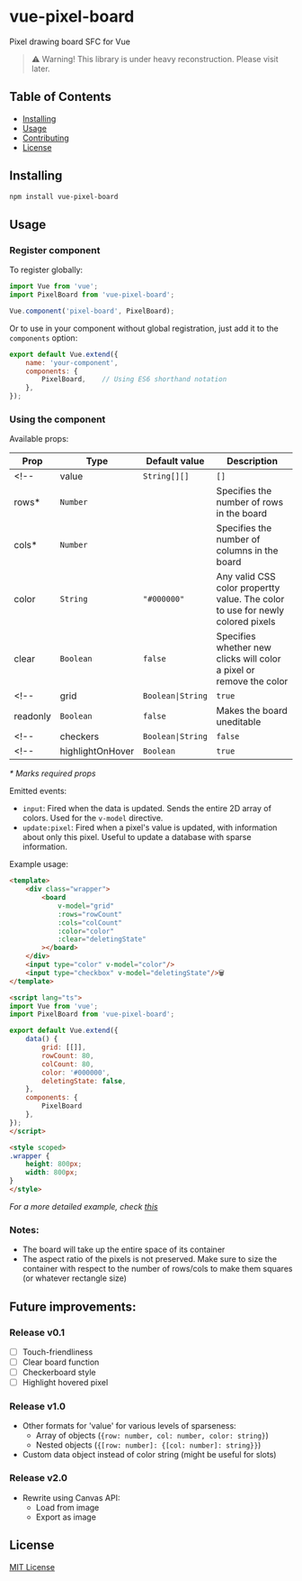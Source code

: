 # vue-pixel-board

Pixel drawing board SFC for Vue

> :warning: Warning!
> This library is under heavy reconstruction. Please visit later. 

## Table of Contents

- [Installing](#installing)
- [Usage](#usage)
- [Contributing](#contributing)
- [License](#license)

## Installing

```sh
npm install vue-pixel-board
```

## Usage

### Register component
To register globally:
```javascript
import Vue from 'vue';
import PixelBoard from 'vue-pixel-board';

Vue.component('pixel-board', PixelBoard);
```

Or to use in your component without global registration, just add it to the `components` option:
```javascript
export default Vue.extend({
	name: 'your-component',
	components: {
		PixelBoard,    // Using ES6 shorthand notation
	},
});
```

### Using the component

Available props:

| Prop  | Type       | Default value | Description |
|-------|------------|---------------|-------------|
<!-- | value | `String[][]` | `[]` | The color in each pixel | -->
| rows* | `Number` | | Specifies the number of rows in the board |
| cols* | `Number` | | Specifies the number of columns in the board |
| color | `String` | `"#000000"` | Any valid CSS color propertty value. The color to use for newly colored pixels |
| clear | `Boolean`| `false` | Specifies whether new clicks will color a pixel or remove the color |
<!-- | grid | `Boolean\|String` | `true` | If boolean, controls the visibility of grid lines. If string controls the shape of grid line (has to be a valid value for the CSS `border` property) | -->
| readonly | `Boolean` | `false` | Makes the board uneditable |
<!-- | checkers | `Boolean\|String` | `false` | Gives the board a checker style. If string, has to be a valid value for the CSS `background-color` property | -->
<!-- | highlightOnHover | `Boolean` | `true` | Highlight the pixel the mouse is currently hovering on | -->

_\* Marks required props_

Emitted events:
- `input`: Fired when the data is updated. Sends the entire 2D array of colors. Used for the `v-model` directive.
- `update:pixel`: Fired when a pixel's value is updated, with information about only this pixel. Useful to update a database with sparse information.

Example usage:
```html
<template>
	<div class="wrapper">
		<board
			v-model="grid"
			:rows="rowCount"
			:cols="colCount"
			:color="color"
			:clear="deletingState"
		></board>
	</div>
	<input type="color" v-model="color"/>
	<input type="checkbox" v-model="deletingState"/>🗑️
</template>

<script lang="ts">
import Vue from 'vue';
import PixelBoard from 'vue-pixel-board';

export default Vue.extend({
	data() {
		grid: [[]],
		rowCount: 80,
		colCount: 80,
		color: '#000000',
		deletingState: false,
	},
	components: {
		PixelBoard
	},
});
</script>

<style scoped>
.wrapper {
	height: 800px;
	width: 800px;
}
</style>
```

_For a more detailed example, check [this](./src/App.vue)_

### Notes:
- The board will take up the entire space of its container
- The aspect ratio of the pixels is not preserved. Make sure to size the container with respect to the number of rows/cols to make them squares (or whatever rectangle size)


## Future improvements:
### Release v0.1
- [ ] Touch-friendliness
- [ ] Clear board function
- [ ] Checkerboard style
- [ ] Highlight hovered pixel
### Release v1.0
- Other formats for 'value' for various levels of sparseness:
  - Array of objects (`{row: number, col: number, color: string}`)
  - Nested objects (`{[row: number]: {[col: number]: string}}`)
- Custom data object instead of color string (might be useful for slots)
### Release v2.0
- Rewrite using Canvas API:
  - Load from image
  - Export as image

## License

[MIT License](./LICENSE)
